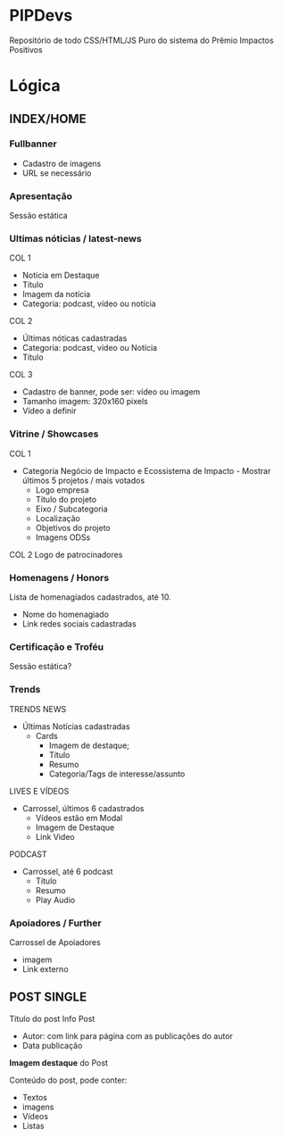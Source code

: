 # PIPDevs

Repositório de todo CSS/HTML/JS Puro do sistema do Prêmio Impactos Positivos

# Lógica
## INDEX/HOME

### Fullbanner
 - Cadastro de imagens
 - URL se necessário

### Apresentação
Sessão estática

### Ultimas nóticias / latest-news
COL 1
- Notícia em Destaque
- Título
- Imagem da notícia
- Categoria: podcast, vídeo ou notícia

COL 2
- Últimas nóticas cadastradas
- Categoria: podcast, vídeo ou Notícia
- Título

COL 3
- Cadastro de banner, pode ser: vídeo ou imagem
- Tamanho imagem: 320x160 pixels
- Vídeo a definir

### Vitrine / Showcases

COL 1
- Categoria Negócio de Impacto e Ecossistema de Impacto - Mostrar últimos 5 projetos / mais votados
    - Logo empresa
    - Título do projeto
    - Eixo / Subcategoria
    - Localização
    - Objetivos do projeto
    - Imagens ODSs

COL 2
    Logo de patrocinadores

### Homenagens / Honors

Lista de homenagiados cadastrados, até 10.
- Nome do homenagiado
- Link redes sociais cadastradas

### Certificação e Troféu

Sessão estática?

### Trends
TRENDS NEWS
- Últimas Notícias cadastradas
    - Cards
        - Imagem de destaque;
        - Título
        - Resumo
        - Categoria/Tags de interesse/assunto

LIVES E VÍDEOS
- Carrossel, últimos 6 cadastrados
    - Vídeos estão em Modal
    - Imagem de Destaque
    - Link Video

PODCAST
- Carrossel, até 6 podcast
    - Título
    - Resumo
    - Play Audio

### Apoiadores / Further

Carrossel de Apoiadores
- imagem
- Link externo
    


## POST SINGLE

Título do post
Info Post
- Autor: com link para página com as publicações do autor
- Data publicação

**Imagem destaque** do Post

Conteúdo do post, pode conter:
- Textos
- imagens
- Vídeos
- Listas


